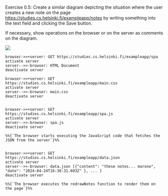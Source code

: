 Exercise 0.5:
Create a similar diagram depicting the situation where the user creates a new note on the page https://studies.cs.helsinki.fi/exampleapp/notes by writing something into the text field and clicking the Save button.

If necessary, show operations on the browser or on the server as comments on the diagram.



[![](https://mermaid.ink/img/pako:eNqtVMFuEzEQ_ZWRr2Q3aRJVyIeeikCIlkNyAnMY7NmsadZe7Nm0KMq_MxuHCgSViJS9eD1-b_zmeey9stGR0irT94GCpVuPm4SdCSDf1xQfM6Xq5uaVDDtKGt6-WUPL3Gc9nWYenKdc21y3tM0-PPi68VN6wq7fEvb9NPdYMqFlv0MmKHlKsPxXkr467aTh3fruA9xGO3QUuMAc_cW-kLwOfZDlfKbGP2kvyruch_W3cyX-TvqnQBPuowSS37QMsYFn5rqlXxPIjIkz0BPZgX3YAMvie9zhyibfM4y9IzFkaIhtS7kAVh_voUmxO84ufGQOeawshjMNeebB572Rpg889pfSYJSozARB7Mh1XcvpphjIqIksCYsKaD6bL6vZspov11fXevFaL67q69nik1FwmMDI-_Ki26UZ_sPvYvTJxkQu4ePIytAMQZKKeI4SD06wAulgjAi0xw2ZoCaqoyTN6eQ-78dtj7V1pwocpgejTDgIDgeOqx_BKs1poIka-rHS091XusFtlig5zzHdlQfi-E4cfgKMDXGI?type=png)](https://mermaid.live/edit#pako:eNqtVMFuEzEQ_ZWRr2Q3aRJVyIeeikCIlkNyAnMY7NmsadZe7Nm0KMq_MxuHCgSViJS9eD1-b_zmeey9stGR0irT94GCpVuPm4SdCSDf1xQfM6Xq5uaVDDtKGt6-WUPL3Gc9nWYenKdc21y3tM0-PPi68VN6wq7fEvb9NPdYMqFlv0MmKHlKsPxXkr467aTh3fruA9xGO3QUuMAc_cW-kLwOfZDlfKbGP2kvyruch_W3cyX-TvqnQBPuowSS37QMsYFn5rqlXxPIjIkz0BPZgX3YAMvie9zhyibfM4y9IzFkaIhtS7kAVh_voUmxO84ufGQOeawshjMNeebB572Rpg889pfSYJSozARB7Mh1XcvpphjIqIksCYsKaD6bL6vZspov11fXevFaL67q69nik1FwmMDI-_Ki26UZ_sPvYvTJxkQu4ePIytAMQZKKeI4SD06wAulgjAi0xw2ZoCaqoyTN6eQ-78dtj7V1pwocpgejTDgIDgeOqx_BKs1poIka-rHS091XusFtlig5zzHdlQfi-E4cfgKMDXGI)


    browser->>+server: GET https://studies.cs.helsinki.fi/exampleapp/spa
    activate server
    server-->>-browser: HTML Document
    deactivate server

    browser->>+server: GET https://studies.cs.helsinki.fi/exampleapp/main.css
    activate server
    server-->>-browser: main.css
    deactivate server

    
    browser->>+server: GET https://studies.cs.helsinki.fi/exampleapp/spa.js
    activate server
    server-->>-browser: spa.js
    deactivate server

    %%{`The browser starts executing the JavaScript code that fetches the JSON from the server`}%%
    

    browser->>+server: GET https://studies.cs.helsinki.fi/exampleapp/data.json
    activate server
    server-->>-browser: data.json [{"content": "these notes... marone", "date": "2024-04-24T16:38:31.603Z" }, ... ]
    deactivate server
    
    %%{`The browser executes the redrawNotes function to render them on the page`}%%
   
